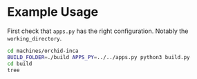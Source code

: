 Example Usage
=============
First check that `apps.py` has the right configuration. Notably the `working_directory`.
```bash
cd machines/orchid-inca
BUILD_FOLDER=./build APPS_PY=../../apps.py python3 build.py
cd build
tree
```
